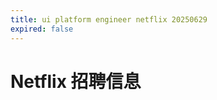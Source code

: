 ```yaml
---
title: ui platform engineer netflix 20250629
expired: false
---
```


# Netflix 招聘信息

<JobPostingTable job-posting-json-path="netflix/data/ui-platform-engineer-netflix-20250629.json" />

